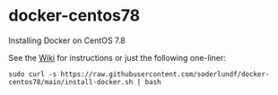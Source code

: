 # docker-centos78
Installing Docker on CentOS 7.8

See the [Wiki](https://github.com/soderlundf/docker-centos78/wiki) for instructions or just the following one-liner:

`sudo curl -s https://raw.githubusercontent.com/soderlundf/docker-centos78/main/install-docker.sh | bash`

